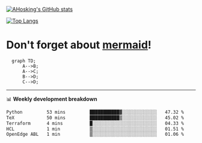 [![AHosking's GitHub stats](https://github-readme-stats.vercel.app/api?username=ahosking&count_private=true&show_icons=true&theme=onedark&hide_rank=true&include_all_commits=true)](https://github.com/ahosking)

[![Top Langs](https://github-readme-stats.vercel.app/api/top-langs/?username=ahosking&layout=compact&theme=onedark)](https://github.com/ahosking)


# Don't forget about [mermaid](https://github.blog/2022-02-14-include-diagrams-markdown-files-mermaid/)!

```mermaid
  graph TD;
      A-->B;
      A-->C;
      B-->D;
      C-->D;
```
-------

📊 **Weekly development breakdown**

<!--START_SECTION:waka-->

```txt
Python         53 mins         ███████████▓░░░░░░░░░░░░░   47.32 %
TeX            50 mins         ███████████▒░░░░░░░░░░░░░   45.02 %
Terraform      4 mins          █░░░░░░░░░░░░░░░░░░░░░░░░   04.33 %
HCL            1 min           ▒░░░░░░░░░░░░░░░░░░░░░░░░   01.51 %
OpenEdge ABL   1 min           ▒░░░░░░░░░░░░░░░░░░░░░░░░   01.06 %
```

<!--END_SECTION:waka-->
